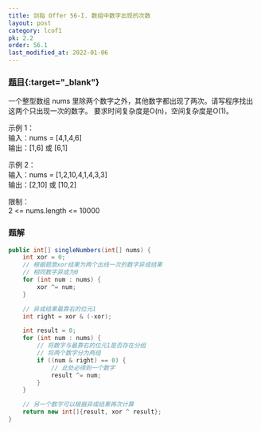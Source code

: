 ```yaml
---
title: 剑指 Offer 56-I. 数组中数字出现的次数
layout: post
category: lcof1
pk: 2.2
order: 56.1
last_modified_at: 2022-01-06
---
```


### [题目](https://leetcode-cn.com/problems/shu-zu-zhong-shu-zi-chu-xian-de-ci-shu-lcof/){:target="_blank"}

一个整型数组 nums 里除两个数字之外，其他数字都出现了两次。请写程序找出这两个只出现一次的数字。
要求时间复杂度是O(n)，空间复杂度是O(1)。

示例 1：  
输入：nums = [4,1,4,6]  
输出：[1,6] 或 [6,1]

示例 2：  
输入：nums = [1,2,10,4,1,4,3,3]  
输出：[2,10] 或 [10,2]

限制：  
2 <= nums.length <= 10000

### 题解

```java
public int[] singleNumbers(int[] nums) {
    int xor = 0;
    // 根据题意xor结果为两个出线一次的数字异或结果
    // 相同数字异或为0
    for (int num : nums) {
        xor ^= num;
    }

    // 异或结果最靠右的位元1
    int right = xor & (-xor);

    int result = 0;
    for (int num : nums) {
        // 将数字与最靠右的位元1是否存在分组
        // 将两个数字分为两组
        if ((num & right) == 0) {
            // 此处必得到一个数字
            result ^= num;
        }
    }

    // 另一个数字可以根据异或结果再次计算
    return new int[]{result, xor ^ result};
}
```